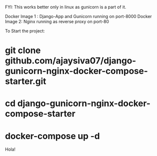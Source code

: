 FYI: This works better only in linux as gunicorn is a part of it.

Docker Image 1 : Django-App and Gunicorn running on port-8000
Docker Image 2: Nginx running as reverse proxy on port-80

To Start the project:
# git clone github.com/ajaysiva07/django-gunicorn-nginx-docker-compose-starter.git
# cd django-gunicorn-nginx-docker-compose-starter
# docker-compose up -d

Hola!
